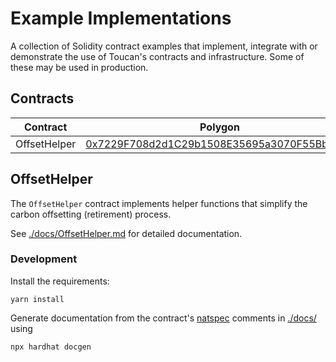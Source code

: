 # Example Implementations

A collection of Solidity contract examples that implement, integrate with or demonstrate the use of Toucan's contracts and infrastructure. Some of these may be used in production.

## Contracts

| Contract     | Polygon                                                                                                                  | Mumbai                                                                                                                          |
| ------------ | ------------------------------------------------------------------------------------------------------------------------ | ------------------------------------------------------------------------------------------------------------------------------- |
| OffsetHelper | [0x7229F708d2d1C29b1508E35695a3070F55BbA479](https://polygonscan.com/address/0x7229F708d2d1C29b1508E35695a3070F55BbA479) | [0xE0a1D62C84f7Ca4611C0ada6cfC3E9187a7A97e6](https://mumbai.polygonscan.com/address/0xE0a1D62C84f7Ca4611C0ada6cfC3E9187a7A97e6) |

## OffsetHelper

The `OffsetHelper` contract implements helper functions that simplify the carbon offsetting (retirement) process.

See [./docs/OffsetHelper.md](./docs/OffsetHelper.md) for detailed documentation.

### Development

Install the requirements:
```
yarn install
```

Generate documentation from the contract's [natspec](https://docs.soliditylang.org/en/latest/natspec-format.html) comments in [./docs/](./docs/) using
```
npx hardhat docgen
```

